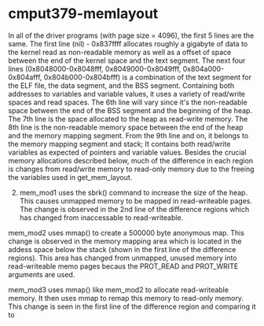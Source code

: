 # cmput379-memlayout
In all of the driver programs (with page size = 4096), the first 5 lines are the same. The first line (nil) - 0x837ffff allocates roughly a gigabyte of data to the kernel read as non-readable memory as well as a offset of space between the end of the kernel space and the text segment. The next four lines (0x8048000-0x8048fff, 0x8049000-0x8049fff, 0x804a000-0x804afff, 0x804b000-0x804bfff) is a combination of the text segment for the ELF file, the data segment, and the BSS segment. Containing both addresses to variables and variable values, it uses a variety of read/write spaces and read spaces. The 6th line will vary since it's the non-readable space between the end of the BSS segment and the beginning of the heap. The 7th line is the space allocated to the heap as read-write memory. The 8th line is the non-readable memory space between the end of the heap and the memory mapping segment. From the 9th line and on, it belongs to the memory mapping segment and stack; It contains both read/write variables as expected of pointers and variable values.
Besides the crucial memory allocations described below, much of the difference in each region is changes from read/write memory to read-only memory due to the freeing the variables used in get_mem_layout.

2) mem_mod1 uses the sbrk() command to increase the size of the heap. This causes unmapped memory
to be mapped in read-writeable pages. The change is observed in the 2nd line of the difference regions which
has changed from inaccessable to read-writeable.

mem_mod2 uses mmap() to create a 500000 byte anonymous map. This change is observed in the memory mapping area which is located
in the addess space below the stack (shown in the first line of the difference regions). This area has changed from unmapped, unused memory into read-writeable memo pages becaus the PROT_READ and PROT_WRITE arguments are used.

mem_mod3 uses mmap() like mem_mod2 to allocate read-writeable memory. It then uses mmap to remap this memory to read-only memory. This change is seen in the first line of the difference region and comparing it to
